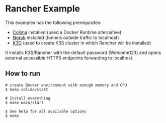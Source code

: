 # Rancher Example

This examples has the following prerequisites:

- [Colima](https://github.com/abiosoft/colima) installed (used a Docker Runtime alternative)
- [Ngrok](https://ngrok.com/) installed (tunnels outside traffic to localhost)
- [K3D](https://k3d.io) (used to create K3S cluster in which Rancher will be installed)

It installs K3S/Rancher with the default password (Welcome123) and opens external accessible HTTPS endpoints forwarding to localhost.

## How to run

```shell
# create Docker environment with enough memory and CPU
$ make colima/start

# Install everything
$ make main/start

$ See help for all available options
$ make
```

